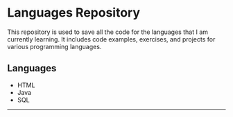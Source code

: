 # Languages Repository

This repository is used to save all the code for the languages that I am currently learning. It includes code examples, exercises, and projects for various programming languages.

## Languages

- HTML
- Java
- SQL

---
